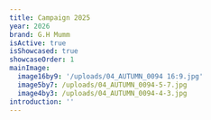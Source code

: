 ```yaml
---
title: Campaign 2025
year: 2026
brand: G.H Mumm
isActive: true
isShowcased: true
showcaseOrder: 1
mainImage:
  image16by9: '/uploads/04_AUTUMN_0094 16:9.jpg'
  image5by7: /uploads/04_AUTUMN_0094-5-7.jpg
  image4by3: /uploads/04_AUTUMN_0094-4-3.jpg
introduction: ''
---
```


